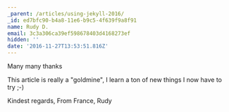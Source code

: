 ```yaml
---
_parent: /articles/using-jekyll-2016/
_id: ed7bfc90-b4a8-11e6-b9c5-4f639f9a8f91
name: Rudy D.
email: 3c3a306ca39ef598678403d4168273ef
hidden: ''
date: '2016-11-27T13:53:51.816Z'
---
```


Many many thanks

This article is really a "goldmine", I learn a ton of new things I now have to try ;-)

Kindest regards, From France,
Rudy

